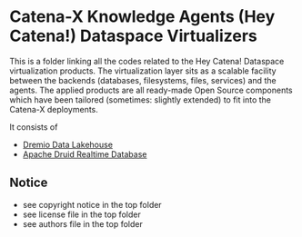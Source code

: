 # Catena-X Knowledge Agents (Hey Catena!) Dataspace Virtualizers

This is a folder linking all the codes related to the Hey Catena! Dataspace virtualization products.
The virtualization layer sits as a scalable facility between the backends (databases, filesystems, files, services) and the agents.
The applied products are all ready-made Open Source components which have been tailored (sometimes: slightly extended) to fit into 
the Catena-X deployments.

It consists of

- [Dremio Data Lakehouse](dremio)
- [Apache Druid Realtime Database](druid)

## Notice

* see copyright notice in the top folder
* see license file in the top folder
* see authors file in the top folder





